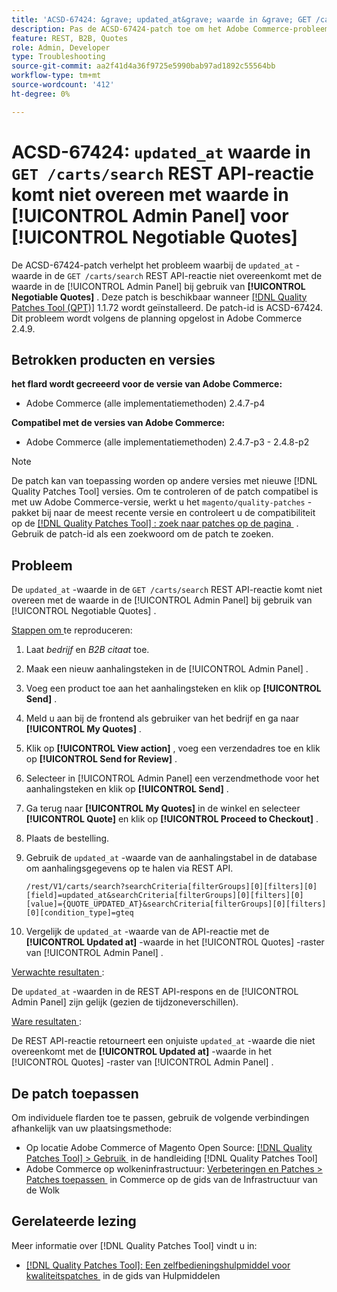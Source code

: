 ```yaml
---
title: 'ACSD-67424: &grave; updated_at&grave; waarde in &grave; GET /carts/search&grave; REST API reactie komt niet overeen met waarde in [!UICONTROL Admin Panel] voor [!UICONTROL Negotiable Quotes]'
description: Pas de ACSD-67424-patch toe om het Adobe Commerce-probleem op te lossen waarbij de &grave; updated_at'-waarde in de REST API-reactie 'GET /carts/search&grave; niet overeenkomt met de waarde in [!UICONTROL Admin Panel] bij gebruik van [!UICONTROL Negotiable Quotes] .
feature: REST, B2B, Quotes
role: Admin, Developer
type: Troubleshooting
source-git-commit: aa2f41d4a36f9725e5990bab97ad1892c55564bb
workflow-type: tm+mt
source-wordcount: '412'
ht-degree: 0%

---
```



# ACSD-67424: `updated_at` waarde in `GET /carts/search` REST API-reactie komt niet overeen met waarde in [!UICONTROL Admin Panel] voor [!UICONTROL Negotiable Quotes]

De ACSD-67424-patch verhelpt het probleem waarbij de `updated_at` -waarde in de `GET /carts/search` REST API-reactie niet overeenkomt met de waarde in de [!UICONTROL Admin Panel] bij gebruik van **[!UICONTROL Negotiable Quotes]** . Deze patch is beschikbaar wanneer [[!DNL Quality Patches Tool (QPT)]](/help/tools/quality-patches-tool/quality-patches-tool-to-self-serve-quality-patches.md) 1.1.72 wordt geïnstalleerd. De patch-id is ACSD-67424. Dit probleem wordt volgens de planning opgelost in Adobe Commerce 2.4.9.

## Betrokken producten en versies

**het flard wordt gecreeerd voor de versie van Adobe Commerce:**

* Adobe Commerce (alle implementatiemethoden) 2.4.7-p4

**Compatibel met de versies van Adobe Commerce:**

* Adobe Commerce (alle implementatiemethoden) 2.4.7-p3 - 2.4.8-p2

>[!NOTE]
>
>De patch kan van toepassing worden op andere versies met nieuwe [!DNL Quality Patches Tool] versies. Om te controleren of de patch compatibel is met uw Adobe Commerce-versie, werkt u het `magento/quality-patches` -pakket bij naar de meest recente versie en controleert u de compatibiliteit op de [[!DNL Quality Patches Tool] : zoek naar patches op de pagina &#x200B;](https://experienceleague.adobe.com/tools/commerce-quality-patches/index.html) . Gebruik de patch-id als een zoekwoord om de patch te zoeken.

## Probleem

De `updated_at` -waarde in de `GET /carts/search` REST API-reactie komt niet overeen met de waarde in de [!UICONTROL Admin Panel] bij gebruik van [!UICONTROL Negotiable Quotes] .

<u> Stappen om </u> te reproduceren:

1. Laat *bedrijf* en *B2B citaat* toe.
1. Maak een nieuw aanhalingsteken in de [!UICONTROL Admin Panel] .
1. Voeg een product toe aan het aanhalingsteken en klik op **[!UICONTROL Send]** .
1. Meld u aan bij de frontend als gebruiker van het bedrijf en ga naar **[!UICONTROL My Quotes]** .
1. Klik op **[!UICONTROL View action]** , voeg een verzendadres toe en klik op **[!UICONTROL Send for Review]** .
1. Selecteer in [!UICONTROL Admin Panel] een verzendmethode voor het aanhalingsteken en klik op **[!UICONTROL Send]** .
1. Ga terug naar **[!UICONTROL My Quotes]** in de winkel en selecteer **[!UICONTROL Quote]** en klik op **[!UICONTROL Proceed to Checkout]** .
1. Plaats de bestelling.
1. Gebruik de `updated_at` -waarde van de aanhalingstabel in de database om aanhalingsgegevens op te halen via REST API.

   ```
   /rest/V1/carts/search?searchCriteria[filterGroups][0][filters][0][field]=updated_at&searchCriteria[filterGroups][0][filters][0][value]={QUOTE_UPDATED_AT}&searchCriteria[filterGroups][0][filters][0][condition_type]=gteq
   ```

1. Vergelijk de `updated_at` -waarde van de API-reactie met de **[!UICONTROL Updated at]** -waarde in het [!UICONTROL Quotes] -raster van [!UICONTROL Admin Panel] .

<u> Verwachte resultaten </u>:

De `updated_at` -waarden in de REST API-respons en de [!UICONTROL Admin Panel] zijn gelijk (gezien de tijdzoneverschillen).

<u> Ware resultaten </u>:

De REST API-reactie retourneert een onjuiste `updated_at` -waarde die niet overeenkomt met de **[!UICONTROL Updated at]** -waarde in het [!UICONTROL Quotes] -raster van [!UICONTROL Admin Panel] .

## De patch toepassen

Om individuele flarden toe te passen, gebruik de volgende verbindingen afhankelijk van uw plaatsingsmethode:

* Op locatie Adobe Commerce of Magento Open Source: [[!DNL Quality Patches Tool] > Gebruik &#x200B;](/help/tools/quality-patches-tool/usage.md) in de handleiding [!DNL Quality Patches Tool]
* Adobe Commerce op wolkeninfrastructuur: [&#x200B; Verbeteringen en Patches > Patches toepassen &#x200B;](https://experienceleague.adobe.com/docs/commerce-cloud-service/user-guide/develop/upgrade/apply-patches.html) in Commerce op de gids van de Infrastructuur van de Wolk

## Gerelateerde lezing

Meer informatie over [!DNL Quality Patches Tool] vindt u in:

* [[!DNL Quality Patches Tool]: Een zelfbedieningshulpmiddel voor kwaliteitspatches &#x200B;](/help/tools/quality-patches-tool/quality-patches-tool-to-self-serve-quality-patches.md) in de gids van Hulpmiddelen
